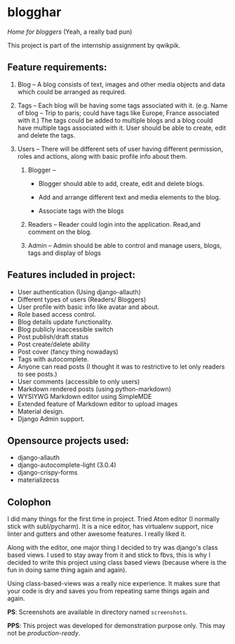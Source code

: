 # blogghar
_Home for bloggers_ (Yeah, a really bad pun)

This project is part of the internship assignment by qwikpik.

## Feature requirements:

1. Blog – A blog consists of text, images and other media objects and data which could be arranged as required.

2. Tags – Each blog will be having some tags associated with it. (e.g. Name of blog – Trip to paris; could have tags like Europe, France associated with it.) The tags could be added to multiple blogs and a blog could have multiple tags associated with it. User should be able to create, edit and delete the tags.

3. Users – There will be different sets of user having different permission, roles and actions, along with basic profile info about them.

    1. Blogger –

        * Blogger should able to add, create, edit and delete blogs.

        * Add and arrange different text and media elements to the blog.

        * Associate tags with the blogs

    2. Readers – Reader could login into the application. Read,and comment on the blog.

    3. Admin – Admin should be able to control and manage users, blogs, tags and display of blogs

## Features included in project:

* User authentication (Using django-allauth)
* Different types of users (Readers/ Bloggers)
* User profile with basic info like avatar and about.
* Role based access control.
* Blog details update functionality.
* Blog publicly inaccessible switch
* Post publish/draft status
* Post create/delete ability
* Post cover (fancy thing nowadays)
* Tags with autocomplete.
* Anyone can read posts (I thought it was to restrictive to let only readers to see posts.)
* User comments (accessible to only users)
* Markdown rendered posts (using python-markdown)
* WYSIYWG Markdown editor using SimpleMDE
* Extended feature of Markdown editor to upload images
* Material design.
* Django Admin support.

## Opensource projects used:

* django-allauth
* django-autocomplete-light (3.0.4)
* django-crispy-forms
* materializecss

## Colophon

I did many things for the first time in project. Tried Atom editor (I normally stick with subl/pycharm). It is a nice editor, has virtualenv support, nice linter and gutters and other awesome features. I really liked it.

Along with the editor, one major thing I decided to try was django's class based views. I used to stay away from it and stick to fbvs, this is why I decided to write this project using class based views (because where is the fun in doing same thing again and again).

Using class-based-views was a really nice experience. It makes sure that your code is dry and saves you from repeating same things again and again.

__PS__: Screenshots are available in directory named `screenshots`.

__PPS__: This project was developed for demonstration purpose only. This may not be _production-ready_.
